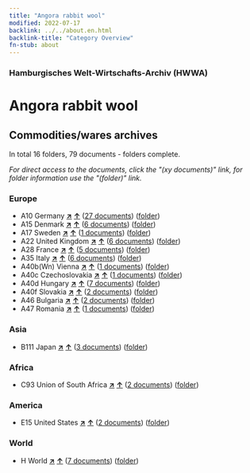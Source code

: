 ```yaml
---
title: "Angora rabbit wool"
modified: 2022-07-17
backlink: ../../about.en.html
backlink-title: "Category Overview"
fn-stub: about
---
```


### Hamburgisches Welt-Wirtschafts-Archiv (HWWA)

# Angora rabbit wool&#160; 







## Commodities/wares archives





In total 16 folders, 79 documents - folders complete.

_For direct access to the documents, click the "(xy documents)" link, for folder information use the "(folder)" link._



### Europe

- A10 Germany [**&nearr;**](../../../geo/i/126128/about.en.html "Germany (all folders)") [**&uarr;**](../../../geo/about.en.html#A10 "Country category system") (<a href="https://pm20.zbw.eu/iiifview/folder/wa/141972,126128" title="about: Angora rabbit wool : Germany" target="_blank">27 documents</a>) ([folder](../../../../folder/wa/1419xx/141972/1261xx/126128/about.en.html))
- A15 Denmark [**&nearr;**](../../../geo/i/141739/about.en.html "Denmark (all folders)") [**&uarr;**](../../../geo/about.en.html#A15 "Country category system") (<a href="https://pm20.zbw.eu/iiifview/folder/wa/141972,141739" title="about: Angora rabbit wool : Denmark" target="_blank">6 documents</a>) ([folder](../../../../folder/wa/1419xx/141972/1417xx/141739/about.en.html))
- A17 Sweden [**&nearr;**](../../../geo/i/140968/about.en.html "Sweden (all folders)") [**&uarr;**](../../../geo/about.en.html#A17 "Country category system") (<a href="https://pm20.zbw.eu/iiifview/folder/wa/141972,140968" title="about: Angora rabbit wool : Sweden" target="_blank">1 documents</a>) ([folder](../../../../folder/wa/1419xx/141972/1409xx/140968/about.en.html))
- A22 United Kingdom [**&nearr;**](../../../geo/i/140974/about.en.html "United Kingdom (all folders)") [**&uarr;**](../../../geo/about.en.html#A22 "Country category system") (<a href="https://pm20.zbw.eu/iiifview/folder/wa/141972,140974" title="about: Angora rabbit wool : United Kingdom" target="_blank">6 documents</a>) ([folder](../../../../folder/wa/1419xx/141972/1409xx/140974/about.en.html))
- A28 France [**&nearr;**](../../../geo/i/140982/about.en.html "France (all folders)") [**&uarr;**](../../../geo/about.en.html#A28 "Country category system") (<a href="https://pm20.zbw.eu/iiifview/folder/wa/141972,140982" title="about: Angora rabbit wool : France" target="_blank">5 documents</a>) ([folder](../../../../folder/wa/1419xx/141972/1409xx/140982/about.en.html))
- A35 Italy [**&nearr;**](../../../geo/i/141008/about.en.html "Italy (all folders)") [**&uarr;**](../../../geo/about.en.html#A35 "Country category system") (<a href="https://pm20.zbw.eu/iiifview/folder/wa/141972,141008" title="about: Angora rabbit wool : Italy" target="_blank">6 documents</a>) ([folder](../../../../folder/wa/1419xx/141972/1410xx/141008/about.en.html))
- A40b(Wn) Vienna [**&nearr;**](../../../geo/i/141021/about.en.html "Vienna (all folders)") [**&uarr;**](../../../geo/about.en.html#A40b(Wn) "Country category system") (<a href="https://pm20.zbw.eu/iiifview/folder/wa/141972,141021" title="about: Angora rabbit wool : Vienna" target="_blank">1 documents</a>) ([folder](../../../../folder/wa/1419xx/141972/1410xx/141021/about.en.html))
- A40c Czechoslovakia [**&nearr;**](../../../geo/i/141022/about.en.html "Czechoslovakia (all folders)") [**&uarr;**](../../../geo/about.en.html#A40c "Country category system") (<a href="https://pm20.zbw.eu/iiifview/folder/wa/141972,141022" title="about: Angora rabbit wool : Czechoslovakia" target="_blank">1 documents</a>) ([folder](../../../../folder/wa/1419xx/141972/1410xx/141022/about.en.html))
- A40d Hungary [**&nearr;**](../../../geo/i/141025/about.en.html "Hungary (all folders)") [**&uarr;**](../../../geo/about.en.html#A40d "Country category system") (<a href="https://pm20.zbw.eu/iiifview/folder/wa/141972,141025" title="about: Angora rabbit wool : Hungary" target="_blank">7 documents</a>) ([folder](../../../../folder/wa/1419xx/141972/1410xx/141025/about.en.html))
- A40f Slovakia [**&nearr;**](../../../geo/i/141029/about.en.html "Slovakia (all folders)") [**&uarr;**](../../../geo/about.en.html#A40f "Country category system") (<a href="https://pm20.zbw.eu/iiifview/folder/wa/141972,141029" title="about: Angora rabbit wool : Slovakia" target="_blank">2 documents</a>) ([folder](../../../../folder/wa/1419xx/141972/1410xx/141029/about.en.html))
- A46 Bulgaria [**&nearr;**](../../../geo/i/141039/about.en.html "Bulgaria (all folders)") [**&uarr;**](../../../geo/about.en.html#A46 "Country category system") (<a href="https://pm20.zbw.eu/iiifview/folder/wa/141972,141039" title="about: Angora rabbit wool : Bulgaria" target="_blank">2 documents</a>) ([folder](../../../../folder/wa/1419xx/141972/1410xx/141039/about.en.html))
- A47 Romania [**&nearr;**](../../../geo/i/141040/about.en.html "Romania (all folders)") [**&uarr;**](../../../geo/about.en.html#A47 "Country category system") (<a href="https://pm20.zbw.eu/iiifview/folder/wa/141972,141040" title="about: Angora rabbit wool : Romania" target="_blank">1 documents</a>) ([folder](../../../../folder/wa/1419xx/141972/1410xx/141040/about.en.html))

### Asia

- B111 Japan [**&nearr;**](../../../geo/i/141272/about.en.html "Japan (all folders)") [**&uarr;**](../../../geo/about.en.html#B111 "Country category system") (<a href="https://pm20.zbw.eu/iiifview/folder/wa/141972,141272" title="about: Angora rabbit wool : Japan" target="_blank">3 documents</a>) ([folder](../../../../folder/wa/1419xx/141972/1412xx/141272/about.en.html))

### Africa

- C93 Union of South Africa [**&nearr;**](../../../geo/i/141454/about.en.html "Union of South Africa (all folders)") [**&uarr;**](../../../geo/about.en.html#C93 "Country category system") (<a href="https://pm20.zbw.eu/iiifview/folder/wa/141972,141454" title="about: Angora rabbit wool : Union of South Africa" target="_blank">2 documents</a>) ([folder](../../../../folder/wa/1419xx/141972/1414xx/141454/about.en.html))

### America

- E15 United States [**&nearr;**](../../../geo/i/141653/about.en.html "United States (all folders)") [**&uarr;**](../../../geo/about.en.html#E15 "Country category system") (<a href="https://pm20.zbw.eu/iiifview/folder/wa/141972,141653" title="about: Angora rabbit wool : United States" target="_blank">2 documents</a>) ([folder](../../../../folder/wa/1419xx/141972/1416xx/141653/about.en.html))

### World

- H World [**&nearr;**](../../../geo/i/141728/about.en.html "World (all folders)") [**&uarr;**](../../../geo/about.en.html#H "Country category system") (<a href="https://pm20.zbw.eu/iiifview/folder/wa/141972,141728" title="about: Angora rabbit wool : World" target="_blank">7 documents</a>) ([folder](../../../../folder/wa/1419xx/141972/1417xx/141728/about.en.html))








